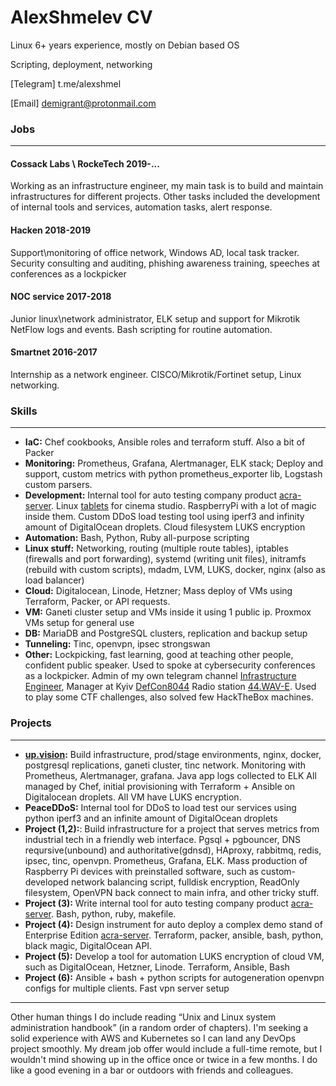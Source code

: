 # AlexShmelev CV

Linux 6+ years experience, mostly on Debian based OS

Scripting, deployment, networking

[Telegram] t.me/alexshmel

[Email] demigrant@protonmail.com

### Jobs
****
#### Cossack Labs \ RockeTech 2019-...
Working as an infrastructure engineer, my main task is to build and maintain infrastructures for different projects.
Other tasks included the development of internal tools and services, automation tasks, alert response.

#### Hacken 2018-2019
Support\monitoring of office network, Windows AD, local task tracker.
Security consulting and auditing, phishing awareness training, speeches at conferences as a lockpicker

#### NOC service 2017-2018
Junior linux\network administrator, ELK setup and support for Mikrotik NetFlow logs and events. Bash scripting for routine automation. 

#### Smartnet 2016-2017
Internship as a network engineer. CISCO/Mikrotik/Fortinet setup, Linux networking.

### **Skills**
**** 
- **IaC:** Chef cookbooks, Ansible roles and terraform stuff. Also a bit of Packer
 - **Monitoring:** Prometheus, Grafana, Alertmanager, ELK stack; Deploy and support, custom metrics with python prometheus_exporter lib, Logstash custom parsers.
 - **Development:** Internal tool for auto testing company product [acra-server](https://cossacklabs.com/acra). Linux  [tablets](https://3dmagic-innovations.com/wp-content/uploads/2019/11/studio.jpg) for cinema studio. RaspberryPi with a lot of magic inside them. Custom DDoS load testing tool using iperf3 and infinity amount of DigitalOcean droplets. Cloud filesystem LUKS encryption
 - **Automation:** Bash, Python, Ruby all-purpose scripting
 - **Linux stuff:** Networking, routing (multiple route tables), iptables (firewalls and port forwarding), systemd (writing unit files), initramfs (rebuild with custom scripts), mdadm, LVM, LUKS, docker, nginx (also as load balancer)
 - **Cloud:** Digitalocean, Linode, Hetzner; Mass deploy of VMs using Terraform, Packer, or API requests. 
 - **VM:** Ganeti cluster setup and VMs inside it using 1 public ip. Proxmox VMs setup for general use
 - **DB:** MariaDB and PostgreSQL clusters, replication and backup setup
 - **Tunneling:** Tinc, openvpn, ipsec strongswan
 - **Other:** Lockpicking, fast learning, good at teaching other people, confident public speaker. Used to spoke at cybersecurity conferences as a lockpicker.
 Admin of my own telegram channel [Infrastructure Engineer](https://t.me/cyber_shmel), Manager at Kyiv [DefCon8044](https://t.me/DC8044_Info) Radio station [44.WAV-E](https://radio.dc8044.com). Used to play some CTF challenges, also solved few HackTheBox machines.

### **Projects**
**** 
 - **[up.vision](https://up.vision):** Build infrastructure, prod/stage environments, nginx, docker, postgresql replications, ganeti cluster, tinc network. Monitoring with Prometheus, Alertmanager, grafana. Java app logs collected to ELK
 All managed by Chef, initial provisioning with Terraform + Ansible on Digitalocean droplets. All VM have LUKS encryption. 
 - **PeaceDDoS:** Internal tool for DDoS to load test our services using python iperf3 and an infinite amount of DigitalOcean droplets
 - **Project (1,2):**: Build infrastructure for a project that serves metrics from industrial tech in a friendly web interface.
Pgsql + pgbouncer, DNS reqursive(unbound) and authoritative(gdnsd), HAproxy, rabbitmq, redis, ipsec, tinc, openvpn. Prometheus, Grafana, ELK.
Mass production of Raspberry Pi devices with preinstalled software, such as custom-developed network balancing script, fulldisk encryption, ReadOnly filesystem, OpenVPN back connect to main infra, and other tricky stuff.
 - **Project (3):** Write internal tool for auto testing company product [acra-server](https://cossacklabs.com/acra).  Bash, python, ruby, makefile. 
 - **Project (4):** Design instrument for auto deploy a complex demo stand of Enterprise Edition [acra-server](https://cossacklabs.com/acra). Terraform, packer, ansible, bash, python, black magic, DigitalOcean API.
 - **Project (5):** Develop a tool for automation LUKS encryption of cloud VM, such as DigitalOcean, Hetzner, Linode. Terraform, Ansible, Bash
 - **Project (6):** Ansible + bash + python scripts for autogeneration openvpn configs for multiple clients. Fast vpn server setup


**** 
Other human things I do include reading “Unix and Linux system administration handbook” (in a random order of chapters). I'm seeking a solid experience with AWS and Kubernetes so I can land any DevOps project smoothly. My dream job offer would include a full-time remote, but I wouldn't mind showing up in the office once or twice in a few months. I do like a good evening in a bar or outdoors with friends and colleagues.
